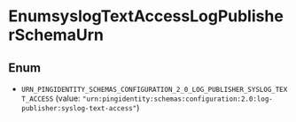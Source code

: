 

# EnumsyslogTextAccessLogPublisherSchemaUrn

## Enum


* `URN_PINGIDENTITY_SCHEMAS_CONFIGURATION_2_0_LOG_PUBLISHER_SYSLOG_TEXT_ACCESS` (value: `"urn:pingidentity:schemas:configuration:2.0:log-publisher:syslog-text-access"`)



